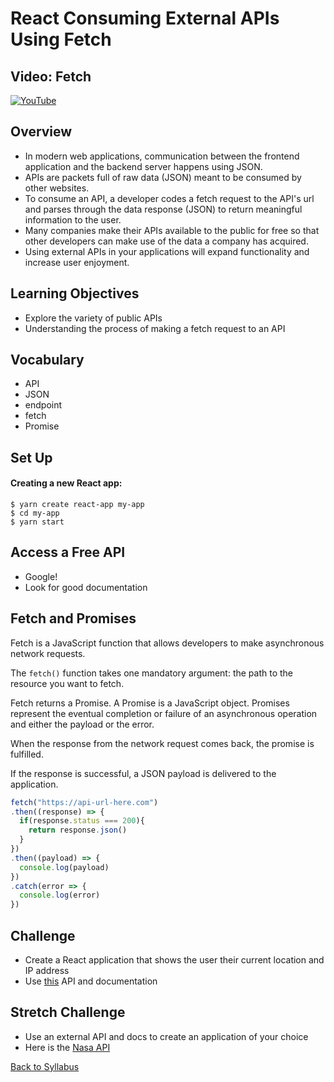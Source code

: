 # React Consuming External APIs Using Fetch

## Video: Fetch
[![YouTube](http://img.youtube.com/vi/Law40pSLeHM/0.jpg)](https://www.youtube.com/watch?v=Law40pSLeHM)

## Overview
- In modern web applications, communication between the frontend application and the backend server happens using JSON.
- APIs are packets full of raw data (JSON) meant to be consumed by other websites.
- To consume an API, a developer codes a fetch request to the API's url and parses through the data response (JSON) to return meaningful information to the user.
- Many companies make their APIs available to the public for free so that other developers can make use of the data a company has acquired.
- Using external APIs in your applications will expand functionality and increase user enjoyment.

## Learning Objectives
- Explore the variety of public APIs
- Understanding the process of making a fetch request to an API

## Vocabulary
- API
- JSON
- endpoint
- fetch
- Promise

## Set Up

#### Creating a new React app:
```
$ yarn create react-app my-app
$ cd my-app
$ yarn start
```

## Access a Free API
- Google!
- Look for good documentation



## Fetch and Promises
Fetch is a JavaScript function that allows developers to make asynchronous network requests.

The `fetch()` function takes one mandatory argument: the path to the resource you want to fetch.

Fetch returns a Promise. A Promise is a JavaScript object. Promises represent the eventual completion or failure of an asynchronous operation and either the payload or the error.

When the response from the network request comes back, the promise is fulfilled.

If the response is successful, a JSON payload is delivered to the application.

```javascript
fetch("https://api-url-here.com")
.then((response) => {
  if(response.status === 200){
    return response.json()
  }
})
.then((payload) => {
  console.log(payload)
})
.catch(error => {
  console.log(error)
})
```


## Challenge
- Create a React application that shows the user their current location and IP address
- Use [this](https://ipapi.co/api/?shell#location-of-clients-ip) API and documentation

## Stretch Challenge
- Use an external API and docs to create an application of your choice
- Here is the [ Nasa API ](https://api.nasa.gov/)


[Back to Syllabus](../README.md)
